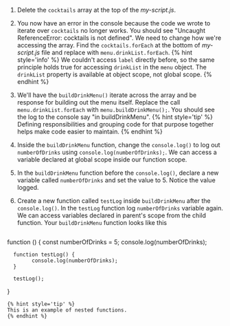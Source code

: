 1. Delete the `cocktails` array at the top of the _my-script.js_. 

1. You now have an error in the console because the code we wrote to iterate over `cocktails` no longer works. You should see "Uncaught ReferenceError: cocktails is not defined". We need to change how we're accessing the array. Find the `cocktails.forEach` at the bottom of _my-script.js_ file and replace with `menu.drinkList.forEach`.
   {% hint style='info' %}
We couldn't access `label` directly before, so the same principle holds true for accessing `drinkList` in the `menu` object. The `drinkList` property is available at object scope, not global scope.
   {% endhint %}

1. We'll have the `buildDrinkMenu()` iterate across the array and be response for building out the menu itself. Replace the call `menu.drinkList.forEach` with `menu.buildDrinkMenu();`. You should see the log to the console say "in buildDrinkMenu".
   {% hint style='tip' %}
Defining responsibilities and grouping code for that purpose together helps make code easier to maintain.
   {% endhint %}

1. Inside the `buildDrinkMenu` function, change the `console.log()` to log out `numberOfDrinks` using `console.log(numberOfDrinks);`. We can access a variable declared at global scope inside our function scope.

1. In the `buildDrinkMenu` function before the `console.log()`, declare a new variable called `numberOfDrinks` and set the value to 5. Notice the value logged. 

1. Create a new function called `testLog` inside `buildDrinkMenu` after the `console.log()`. In the `testLog` function log `numberOfDrinks` variable again. We can access variables declared in parent's scope from the child function. Your `buildDrinkMenu` function looks like this
   ```javascript
function () {
      const numberOfDrinks = 5;
      console.log(numberOfDrinks);

      function testLog() {
            console.log(numberOfDrinks);
      }

      testLog();
}
   ```
   {% hint style='tip' %}
This is an example of nested functions.
   {% endhint %}



